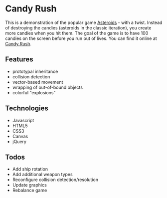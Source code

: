 # Candy Rush

This is a demonstration of the popular game [Asteroids](http://en.wikipedia.org/wiki/Asteroids_(video_game)) - with a twist.
Instead of destroying the candies (asteroids in the classic iteration), you create more candies when you
hit them. The goal of the game is to have 100 candies on the screen before you run out of lives.
You can find it online at [Candy Rush](http://asteroidspewpewpew.herokuapp.com/).

## Features
  * prototypal inheritance
  * collision detection
  * vector-based movement
  * wrapping of out-of-bound objects
  * colorful "explosions"

## Technologies
  * Javascript
  * HTML5
  * CSS3
  * Canvas
  * jQuery

## Todos
  * Add ship rotation
  * Add additional weapon types
  * Reconfigure collision detection/resolution
  * Update graphics
  * Rebalance game
